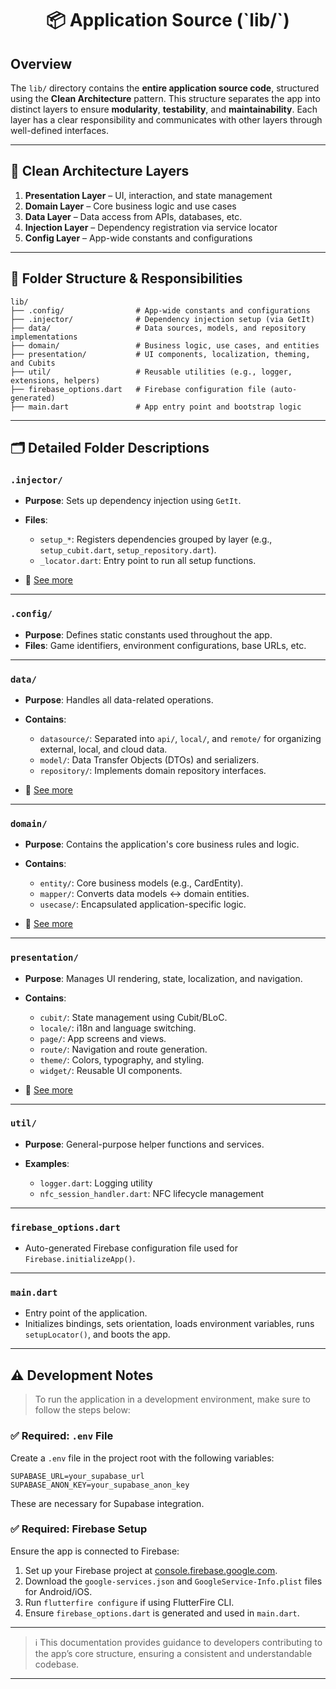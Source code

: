 <h1 align="center">📦 Application Source (`lib/`)</h1>

## Overview

The `lib/` directory contains the **entire application source code**, structured using the **Clean Architecture** pattern.
This structure separates the app into distinct layers to ensure **modularity**, **testability**, and **maintainability**.
Each layer has a clear responsibility and communicates with other layers through well-defined interfaces.

---

## 🧱 Clean Architecture Layers

1. **Presentation Layer** – UI, interaction, and state management
2. **Domain Layer**       – Core business logic and use cases
3. **Data Layer**         – Data access from APIs, databases, etc.
4. **Injection Layer**    – Dependency registration via service locator
5. **Config Layer**       – App-wide constants and configurations

---

## 📁 Folder Structure & Responsibilities

```plaintext
lib/
├── .config/                # App-wide constants and configurations
├── .injector/              # Dependency injection setup (via GetIt)
├── data/                   # Data sources, models, and repository implementations
├── domain/                 # Business logic, use cases, and entities
├── presentation/           # UI components, localization, theming, and Cubits
├── util/                   # Reusable utilities (e.g., logger, extensions, helpers)
├── firebase_options.dart   # Firebase configuration file (auto-generated)
├── main.dart               # App entry point and bootstrap logic
```

---

## 🗂️ Detailed Folder Descriptions

### **`.injector/`**

* **Purpose**: Sets up dependency injection using `GetIt`.
* **Files**:

  * `setup_*`: Registers dependencies grouped by layer (e.g., `setup_cubit.dart`, `setup_repository.dart`).
  * `_locator.dart`: Entry point to run all setup functions.
* 📄 [See more](./.injector/README.md)

---

### **`.config/`**

* **Purpose**: Defines static constants used throughout the app.
* **Files**: Game identifiers, environment configurations, base URLs, etc.

---

### **`data/`**

* **Purpose**: Handles all data-related operations.
* **Contains**:

  * `datasource/`: Separated into `api/`, `local/`, and `remote/` for organizing external, local, and cloud data.
  * `model/`: Data Transfer Objects (DTOs) and serializers.
  * `repository/`: Implements domain repository interfaces.
* 📄 [See more](./data/README.md)

---

### **`domain/`**

* **Purpose**: Contains the application's core business rules and logic.
* **Contains**:

  * `entity/`: Core business models (e.g., CardEntity).
  * `mapper/`: Converts data models ↔ domain entities.
  * `usecase/`: Encapsulated application-specific logic.
* 📄 [See more](./domain/README.md)

---

### **`presentation/`**

* **Purpose**: Manages UI rendering, state, localization, and navigation.
* **Contains**:

  * `cubit/`: State management using Cubit/BLoC.
  * `locale/`: i18n and language switching.
  * `page/`: App screens and views.
  * `route/`: Navigation and route generation.
  * `theme/`: Colors, typography, and styling.
  * `widget/`: Reusable UI components.
* 📄 [See more](./presentation/README.md)

---

### **`util/`**

* **Purpose**: General-purpose helper functions and services.
* **Examples**:

  * `logger.dart`: Logging utility
  * `nfc_session_handler.dart`: NFC lifecycle management

---

### **`firebase_options.dart`**

* Auto-generated Firebase configuration file used for `Firebase.initializeApp()`.

---

### **`main.dart`**

* Entry point of the application.
* Initializes bindings, sets orientation, loads environment variables, runs `setupLocator()`, and boots the app.

---

## ⚠️ Development Notes

> To run the application in a development environment, make sure to follow the steps below:

### ✅ Required: `.env` File

Create a `.env` file in the project root with the following variables:

```env
SUPABASE_URL=your_supabase_url
SUPABASE_ANON_KEY=your_supabase_anon_key
```

These are necessary for Supabase integration.

### ✅ Required: Firebase Setup

Ensure the app is connected to Firebase:

1. Set up your Firebase project at [console.firebase.google.com](https://console.firebase.google.com).
2. Download the `google-services.json` and `GoogleService-Info.plist` files for Android/iOS.
3. Run `flutterfire configure` if using FlutterFire CLI.
4. Ensure `firebase_options.dart` is generated and used in `main.dart`.

---

> ℹ️ This documentation provides guidance to developers contributing to the app’s core structure, ensuring a consistent and understandable codebase.

---
